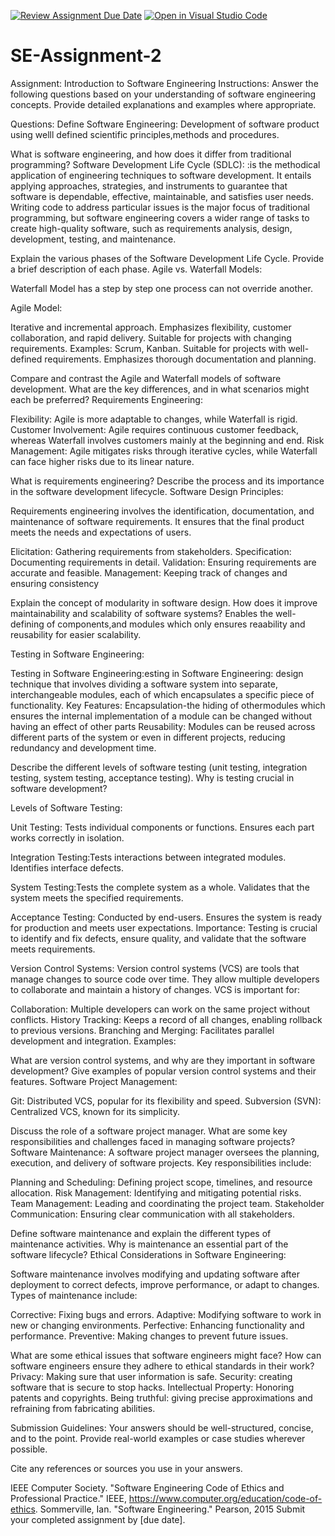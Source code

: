 [![Review Assignment Due Date](https://classroom.github.com/assets/deadline-readme-button-24ddc0f5d75046c5622901739e7c5dd533143b0c8e959d652212380cedb1ea36.svg)](https://classroom.github.com/a/-ucQIGTc)
[![Open in Visual Studio Code](https://classroom.github.com/assets/open-in-vscode-718a45dd9cf7e7f842a935f5ebbe5719a5e09af4491e668f4dbf3b35d5cca122.svg)](https://classroom.github.com/online_ide?assignment_repo_id=15256117&assignment_repo_type=AssignmentRepo)
# SE-Assignment-2
Assignment: Introduction to Software Engineering
Instructions:
Answer the following questions based on your understanding of software engineering concepts. Provide detailed explanations and examples where appropriate.

Questions:
Define Software Engineering:
Development of software product using welll defined scientific principles,methods and procedures.

What is software engineering, and how does it differ from traditional programming?
Software Development Life Cycle (SDLC):
:is the methodical application of engineering techniques to software development. It entails applying approaches, strategies, and instruments to guarantee that software is dependable, effective, maintainable, and satisfies user needs. Writing code to address particular issues is the major focus of traditional programming, but software engineering covers a wider range of tasks to create high-quality software, such as requirements analysis, design, development, testing, and maintenance.

Explain the various phases of the Software Development Life Cycle. Provide a brief description of each phase.
Agile vs. Waterfall Models:

Waterfall Model has a step by step one process can not override another.

Agile Model:

Iterative and incremental approach. Emphasizes flexibility, customer collaboration, and rapid delivery. Suitable for projects with changing requirements. Examples: Scrum, Kanban. Suitable for projects with well-defined requirements. Emphasizes thorough documentation and planning.


Compare and contrast the Agile and Waterfall models of software development. What are the key differences, and in what scenarios might each be preferred?
Requirements Engineering:

Flexibility: Agile is more adaptable to changes, while Waterfall is rigid. Customer Involvement: Agile requires continuous customer feedback, whereas Waterfall involves customers mainly at the beginning and end. Risk Management: Agile mitigates risks through iterative cycles, while Waterfall can face higher risks due to its linear nature.

What is requirements engineering? Describe the process and its importance in the software development lifecycle.
Software Design Principles:

 Requirements engineering involves the identification, documentation, and maintenance of software requirements. It ensures that the final product meets the needs and expectations of users.

 Elicitation: Gathering requirements from stakeholders. 
 Specification: Documenting requirements in detail. Validation: Ensuring requirements are accurate and feasible. 
 Management: Keeping track of changes and ensuring consistency

Explain the concept of modularity in software design. How does it improve maintainability and scalability of software systems? Enables the well-defining of components,and modules which only ensures reaability and reusability for easier scalability.

Testing in Software Engineering:

Testing in Software Engineering:esting in Software Engineering: design technique that involves dividing a software system into separate, interchangeable modules, each of which encapsulates a specific piece of functionality. Key Features: Encapsulation-the hiding of othermodules which ensures the internal implementation of a module can be changed without having an effect of other parts Reusability: Modules can be reused across different parts of the system or even in different projects, reducing redundancy and development time.


Describe the different levels of software testing (unit testing, integration testing, system testing, acceptance testing). Why is testing crucial in software development?

Levels of Software Testing:

Unit Testing: Tests individual components or functions. Ensures each part works correctly in isolation.

Integration Testing:Tests interactions between integrated modules. Identifies interface defects.

System Testing:Tests the complete system as a whole. Validates that the system meets the specified requirements.

Acceptance Testing: Conducted by end-users. Ensures the system is ready for production and meets user expectations. Importance: Testing is crucial to identify and fix defects, ensure quality, and validate that the software meets requirements.

Version Control Systems:
Version control systems (VCS) are tools that manage changes to source code over time. They allow multiple developers to collaborate and maintain a history of changes. VCS is important for:

Collaboration: Multiple developers can work on the same project without conflicts. History Tracking: Keeps a record of all changes, enabling rollback to previous versions. Branching and Merging: Facilitates parallel development and integration. Examples:


What are version control systems, and why are they important in software development? Give examples of popular version control systems and their features.
Software Project Management:

Git: Distributed VCS, popular for its flexibility and speed. Subversion (SVN): Centralized VCS, known for its simplicity.

Discuss the role of a software project manager. What are some key responsibilities and challenges faced in managing software projects?
Software Maintenance:
A software project manager oversees the planning, execution, and delivery of software projects. Key responsibilities include:

Planning and Scheduling: Defining project scope, timelines, and resource allocation. Risk Management: Identifying and mitigating potential risks.
 Team Management: Leading and coordinating the project team. Stakeholder Communication: Ensuring clear communication with all stakeholders.

Define software maintenance and explain the different types of maintenance activities. Why is maintenance an essential part of the software lifecycle?
Ethical Considerations in Software Engineering:

Software maintenance involves modifying and updating software after deployment to correct defects, improve performance, or adapt to changes. Types of maintenance include:

Corrective: Fixing bugs and errors.
 Adaptive: Modifying software to work in new or changing environments.
  Perfective: Enhancing functionality and performance. 
  Preventive: Making changes to prevent future issues.


What are some ethical issues that software engineers might face? How can software engineers ensure they adhere to ethical standards in their work?
Privacy: Making sure that user information is safe. Security: creating software that is secure to stop hacks. Intellectual Property: Honoring patents and copyrights. Being truthful: giving precise approximations and refraining from fabricating abilities.

Submission Guidelines:
Your answers should be well-structured, concise, and to the point.
Provide real-world examples or case studies wherever possible.


Cite any references or sources you use in your answers.

IEEE Computer Society. "Software Engineering Code of Ethics and Professional Practice." IEEE, https://www.computer.org/education/code-of-ethics. Sommerville, Ian. "Software Engineering." Pearson, 2015
Submit your completed assignment by [due date].
